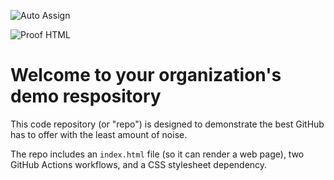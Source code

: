 ![Auto Assign](https://github.com/THOR-proj/demo-repository/actions/workflows/auto-assign.yml/badge.svg)

![Proof HTML](https://github.com/THOR-proj/demo-repository/actions/workflows/proof-html.yml/badge.svg)

# Welcome to your organization's demo respository
This code repository (or "repo") is designed to demonstrate the best GitHub has to offer with the least amount of noise.

The repo includes an `index.html` file (so it can render a web page), two GitHub Actions workflows, and a CSS stylesheet dependency.

